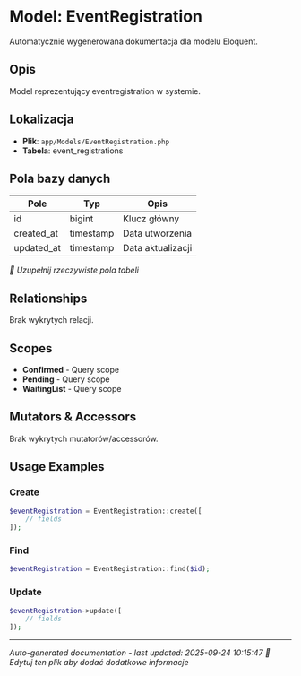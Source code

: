 # Model: EventRegistration

Automatycznie wygenerowana dokumentacja dla modelu Eloquent.

## Opis
Model reprezentujący eventregistration w systemie.

## Lokalizacja
- **Plik**: `app/Models/EventRegistration.php`
- **Tabela**: event_registrations

## Pola bazy danych
| Pole | Typ | Opis |
|------|-----|------|
| id | bigint | Klucz główny |
| created_at | timestamp | Data utworzenia |
| updated_at | timestamp | Data aktualizacji |

*📝 Uzupełnij rzeczywiste pola tabeli*

## Relationships
Brak wykrytych relacji.

## Scopes
- **Confirmed** - Query scope
- **Pending** - Query scope
- **WaitingList** - Query scope

## Mutators & Accessors
Brak wykrytych mutatorów/accessorów.

## Usage Examples

### Create
```php
$eventRegistration = EventRegistration::create([
    // fields
]);
```

### Find
```php
$eventRegistration = EventRegistration::find($id);
```

### Update
```php
$eventRegistration->update([
    // fields
]);
```

---
*Auto-generated documentation - last updated: 2025-09-24 10:15:47*
*📝 Edytuj ten plik aby dodać dodatkowe informacje*